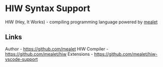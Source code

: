 # HIW Syntax Support
HIW (Hey, It Works) - compiling programming language powered by [mealet](https://github.com/mealet)

## Links

Author - https://github.com/mealet
HIW Compiler - https://github.com/mealet/hiw
Extensions - https://github.com/mealet/hiw-vscode-support